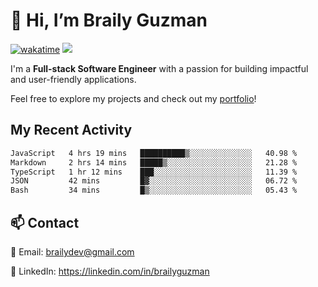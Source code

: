# 👋 Hi, I’m Braily Guzman
[![wakatime](https://wakatime.com/badge/user/78b9a827-5162-4c58-9330-4ea970cf6de4.svg)](https://wakatime.com/@78b9a827-5162-4c58-9330-4ea970cf6de4)
![](https://komarev.com/ghpvc/?username=brailyguzman)

I'm a **Full-stack Software Engineer** with a passion for building impactful and user-friendly applications.

Feel free to explore my projects and check out my [portfolio](https://braily.dev)!


## My Recent Activity
<!--START_SECTION:waka-->

```txt
JavaScript   4 hrs 19 mins   ██████████▒░░░░░░░░░░░░░░   40.98 %
Markdown     2 hrs 14 mins   █████▒░░░░░░░░░░░░░░░░░░░   21.28 %
TypeScript   1 hr 12 mins    ███░░░░░░░░░░░░░░░░░░░░░░   11.39 %
JSON         42 mins         █▓░░░░░░░░░░░░░░░░░░░░░░░   06.72 %
Bash         34 mins         █▒░░░░░░░░░░░░░░░░░░░░░░░   05.43 %
```

<!--END_SECTION:waka-->

## 📫 Contact
📧 Email: brailydev@gmail.com

🔗 LinkedIn: https://linkedin.com/in/brailyguzman
